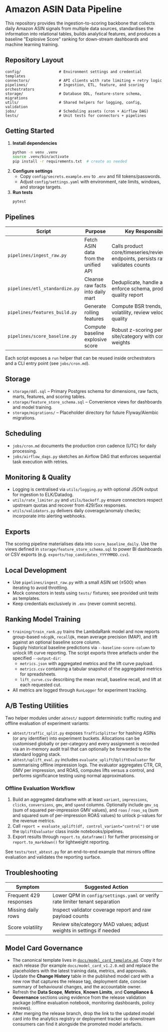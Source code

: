 # Amazon ASIN Data Pipeline

This repository provides the ingestion-to-scoring backbone that collects daily Amazon ASIN
signals from multiple data sources, standardises the information into relational tables,
builds analytical features, and produces a baseline "Explosive Score" ranking for down-stream
dashboards and machine learning training.

## Repository Layout

```
config/                 # Environment settings and credential templates
connectors/             # API clients with rate limiting + retry logic
pipelines/              # Ingestion, ETL, feature, and scoring orchestrators
storage/                # Database DDL, feature-store schema, migrations
utils/                  # Shared helpers for logging, config, validation
jobs/                   # Scheduling assets (cron + Airflow DAG)
tests/                  # Unit tests for connectors + pipelines
```

## Getting Started

1. **Install dependencies**
   ```bash
   python -m venv .venv
   source .venv/bin/activate
   pip install -r requirements.txt  # create as needed
   ```
2. **Configure settings**
   - Copy `config/secrets.example.env` to `.env` and fill tokens/passwords.
   - Adjust `config/settings.yaml` with environment, rate limits, windows, and storage targets.
3. **Run tests**
   ```bash
   pytest
   ```

## Pipelines

| Script | Purpose | Key Responsibilities |
| --- | --- | --- |
| `pipelines/ingest_raw.py` | Fetch ASIN data from the unified API | Calls product core/timeseries/review/keyword endpoints, persists raw JSON, validates counts |
| `pipelines/etl_standardize.py` | Cleanse raw facts into daily mart | Deduplicate, handle anomalies, enforce schema, produce quality report |
| `pipelines/features_build.py` | Generate rolling features | Compute BSR trends, price volatility, review velocity, listing quality |
| `pipelines/score_baseline.py` | Compute baseline explosive score | Robust z-scoring per site/category with configurable weights |

Each script exposes a `run` helper that can be reused inside orchestrators and a CLI entry point
(see `jobs/cron.md`).

## Storage

- `storage/ddl.sql` – Primary Postgres schema for dimensions, raw facts, marts, features, and scoring tables.
- `storage/feature_store_schema.sql` – Convenience views for dashboards and model training.
- `storage/migrations/` – Placeholder directory for future Flyway/Alembic migrations.

## Scheduling

- `jobs/cron.md` documents the production cron cadence (UTC) for daily processing.
- `jobs/airflow_dags.py` sketches an Airflow DAG that enforces sequential task execution with retries.

## Monitoring & Quality

- Logging is centralised via `utils/logging.py` with optional JSON output for ingestion to ELK/Datadog.
- `utils/rate_limiter.py` and `utils/backoff.py` ensure connectors respect upstream quotas and recover from 429/5xx responses.
- `utils/validators.py` delivers daily coverage/anomaly checks; incorporate into alerting webhooks.

## Exports

The scoring pipeline materialises data into `score_baseline_daily`. Use the views defined in
`storage/feature_store_schema.sql` to power BI dashboards or CSV exports (e.g. `exports/top_candidates_YYYYMMDD.csv`).

## Local Development

- Use `pipelines/ingest_raw.py` with a small ASIN set (≤500) when iterating to avoid throttling.
- Mock connectors in tests using `tests/` fixtures; see provided unit tests as templates.
- Keep credentials exclusively in `.env` (never commit secrets).

## Ranking Model Training

- `training/train_rank.py` trains the LambdaRank model and now reports group-based `ndcg@k`,
  `recall@k`, mean average precision (MAP), and lift against an optional baseline score column.
- Supply historical baseline predictions via `--baseline-score-column` to unlock lift curve
  reporting. The script exports three artefacts under the specified `--output-dir`:
  - `metrics.json` with aggregated metrics and the lift curve payload.
  - `metrics.csv` containing a tabular snapshot of the aggregated metrics for spreadsheets.
  - `lift_curve.csv` describing the mean recall, baseline recall, and lift at each requested cut.
- All metrics are logged through `RunLogger` for experiment tracking.

## A/B Testing Utilities

Two helper modules under `abtest/` support deterministic traffic routing and offline
evaluation of experiment variants:

- `abtest/traffic_split.py` exposes `TrafficSplitter` for hashing ASINs (or any
  identifier) into experiment buckets. Allocations can be customised globally or
  per-category and every assignment is recorded via an in-memory audit trail that
  can optionally be forwarded to the standard logging stack.
- `abtest/uplift_eval.py` includes `evaluate_uplift`/`UpliftEvaluator` for
  summarising offline impression logs. The evaluator aggregates CTR, CR, GMV per
  impression, and ROAS, computes lifts versus a control, and performs
  significance testing using normal approximations.

### Offline Evaluation Workflow

1. Build an aggregated dataframe with at least `variant`, `impressions`,
   `clicks`, `conversions`, `gmv`, and `spend` columns. Optionally include
   `gmv_sq` (sum of squared per-impression GMV values), and `roas` / `roas_sq`
   (sum and squared sum of per-impression ROAS values) to unlock p-values for
   the revenue metrics.
2. Call `report = evaluate_uplift(df, control_variant="control")` or use the
   `UpliftEvaluator` class inside notebooks/pipelines.
3. Export results through `report.to_dataframe()` for further processing or
   `report.to_markdown()` for lightweight reporting.

See `tests/test_abtest.py` for an end-to-end example that mirrors offline
evaluation and validates the reporting surface.

## Troubleshooting

| Symptom | Suggested Action |
| --- | --- |
| Frequent 429 responses | Lower QPM in `config/settings.yaml` or verify rate limiter tenant separation |
| Missing daily rows | Inspect validator coverage report and raw payload counts |
| Score volatility | Review site/category MAD values; adjust weights in settings if needed |

## Model Card Governance

- The canonical template lives in [`docs/model_card_template.md`](docs/model_card_template.md). Copy it
  for each release (for example `docs/model_card_v1.2.0.md`) and replace the placeholders with the
  latest training data, metrics, and approvals.
- Update the **Change History** table in the published model card with a new row that captures the
  release tag, deployment date, concise summary of behavioural changes, and the accountable owner.
- Refresh the **Data Scope**, **Metrics**, **Known Limits**, and **Compliance & Governance** sections
  using evidence from the release validation package (offline evaluation notebook, monitoring
  dashboards, policy reviews).
- After merging the release branch, drop the link to the updated model card into the analytics
  registry or deployment tracker so downstream consumers can find it alongside the promoted model
  artefacts.
